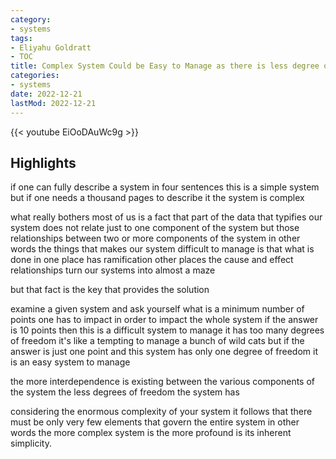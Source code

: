 ```yaml
---
category:
- systems
tags:
- Eliyahu Goldratt
- TOC
title: Complex System Could be Easy to Manage as there is less degree of Freedom
categories:
- systems
date: 2022-12-21
lastMod: 2022-12-21
---
```

{{< youtube EiOoDAuWc9g >}}

## Highlights

if one can fully describe a system in four sentences this is a simple system but if one needs a thousand pages to describe it the system is complex

what really bothers most of us is a fact that part of the data that typifies our system does not relate just to one component of the system but those relationships between two or more components of the system in other words the things that makes our system difficult to manage is that what is done in one place has ramification other places the cause and effect relationships turn our systems into almost a maze

but that fact is the key that provides the solution

examine a given system and ask yourself what is a minimum number of points one has to impact in order to impact the whole system if the answer is 10 points then this is a difficult system to manage it has too many degrees of freedom it's like a tempting to manage a bunch of wild cats but if the answer is just one point and this system has only one degree of freedom it is an easy system to manage

the more interdependence is existing between the various components of the system the less degrees of freedom the system has

considering the enormous complexity of your system it follows that there must be only very few elements that govern the entire system in other words the more complex system is the more profound is its inherent simplicity.
